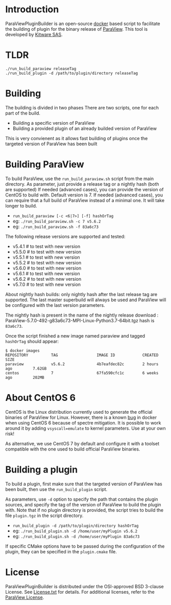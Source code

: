 Introduction
============
ParaViewPluginBuilder is an open-source [docker][] based script to
facilitate the building of plugin for the binary release of [ParaView][].
This tool is developed by [Kitware SAS][].

[ParaView]: http://www.paraview.org
[docker]: https://www.docker.com
[Kitware SAS]: https://www.kitware.eu

TLDR
====

```
./run_build_paraview releaseTag
./run_build_plugin -d /path/to/plugin/directory releaseTag
```

Building
========

The building is divided in two phases
There are two scripts, one for each part of the build.

 * Building a specific version of ParaView
 * Building a provided plugin of an already builded version of ParaView

This is very convienent as it allows fast building of plugins once the
targeted version of ParaView has been built

Building ParaView
=================

To build ParaView, use the `run_build_paraview.sh` script from the main directory.
As parameter, just provide a release tag or a nightly hash (both are supported)
If needed (advanced cases), you can provide the version of CentOS to build with.
Default version is 7.
If needed (advanced cases), you can require that a full build of ParaView instead
of a minimal one. It will take longer to build.

* `run_build_paraview [-c <6|7>] [-f] hashOrTag`
* eg: `./run_build_paraview.sh -c 7 v5.6.2`
* eg: `./run_build_paraview.sh -f 83a6c73`

The following release versions are supported and tested:
 * v5.4.1 # to test with new version
 * v5.5.0 # to test with new version
 * v5.5.1 # to test with new version
 * v5.5.2 # to test with new version
 * v5.6.0 # to test with new version
 * v5.6.1 # to test with new version
 * v5.6.2 # to test with new version
 * v5.7.0 # to test with new version

About nightly hash builds: only nightly hash after the last release tag are supported.
The last master superbuild will always be used and ParaView will be configured with
the last version parameters.

The nightly hash is present in the name of the nightly release download :
ParaView-5.7.0-492-g83a6c73-MPI-Linux-Python3.7-64bit.tgz hash is `83a6c73`.

Once the script finished a new image named paraview and tagged `hashOrTag` should appear:

```
$ docker images
REPOSITORY          TAG                 IMAGE ID            CREATED             SIZE
paraview            v5.6.2              4b7eafdec82c        2 hours ago         7.62GB
centos              7                   67fa590cfc1c        6 weeks ago         202MB
```

About CentOS 6
==============

CentOS is the Linux distribution currently used to generate the official
binaries of ParaView for Linux. However, there is a known [bug][] in
docker when using CentOS 6 because of spectre mitigation.
It is possible to work around it by adding `vsyscall=emulate` to kernel parameters.
Use at your own risk!

As alternative, we use CentOS 7 by default and configure it with a toolset
compatible with the one used to build official ParaView binaries.


[bug]: https://github.com/CentOS/sig-cloud-instance-images/issues/103


Building a plugin
=================

To build a plugin, first make sure that the targeted version of ParaView has been built,
then use the `run_build_plugin` script.

As parameters, use `-d` option to specify the path that contains the plugin sources,
and specify the tag of the version of ParaView to build the plugin with.
Note that if no plugin directory is provided, the script tries to build the file `plugin.tgz`
in the script directory.

 * `run_build_plugin -d /path/to/plugin/directory hashOrTag`
 * eg: `./run_build_plugin.sh -d /home/user/myPlugin v5.6.2`
 * eg: `./run_build_plugin.sh -d /home/user/myPlugin 83a6c73`


If specific CMake options have to be passed during the configuration of the plugin,
they can be specified in the `plugin.cmake` file.

License
=======

ParaViewPluginBuilder is distributed under the OSI-approved BSD 3-clause License.
See [License.txt][] for details. For additional licenses, refer to the
[ParaView License][].

[License.txt]: License.txt
[ParaView License]: http://www.paraview.org/paraview-license/

